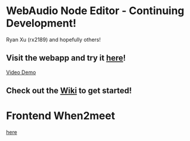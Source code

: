 # WebAudio Node Editor - Continuing Development!

Ryan Xu (rx2189) and hopefully others!

## Visit the webapp and try it [here](https://webaudio-node-editor.github.io/webaudio-node-editor/#/)!

[Video Demo](https://youtu.be/TkXoJeamk2c)

## Check out the [Wiki](https://github.com/WebAudio-Node-Editor/webaudio-node-editor/wiki) to get started!

# Frontend When2meet

[here](https://www.when2meet.com/?23915590-JPXLl)
